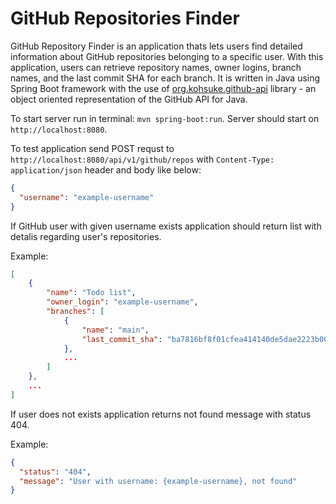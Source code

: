 # GitHub Repositories Finder
GitHub Repository Finder is an application thats lets users find detailed information about GitHub repositories belonging to a specific user. With this application, users can retrieve repository names, owner logins, branch names, and the last commit SHA for each branch. It is written in Java using Spring Boot framework with the use of [org.kohsuke.github-api](https://github-api.kohsuke.org/) library - an object oriented representation of the GitHub API for Java.

To start server run in terminal: `mvn spring-boot:run`. Server should start on  `http://localhost:8080`.

To test application send POST requst to `http://localhost:8080/api/v1/github/repos` with `Content-Type: application/json` header and body like below:
```json
{
  "username": "example-username"
}
```
If GitHub user with given username exists application should return list with detalis regarding user's repositories.

Example:
```json
[
    {
        "name": "Todo list",
        "owner_login": "example-username",
        "branches": [
            {
                "name": "main",
                "last_commit_sha": "ba7816bf8f01cfea414140de5dae2223b00361a396177a9cb410ff61f20015ad"
            },
            ...
        ]
    },
    ...
]
```

If user does not exists application returns not found message with status 404.

Example:

```json
{
  "status": "404",
  "message": "User with username: {example-username}, not found"
}
```
